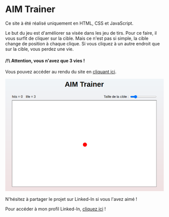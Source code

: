 # AIM Trainer

Ce site à été réalisé uniquement en HTML, CSS et JavaScript.

Le but du jeu est d'améliorer sa visée dans les jeu de tirs.
Pour ce faire, il vous surfit de cliquer sur la cible. Mais ce n'est pas si simple, la cible change de position à chaque clique. 
Si vous cliquez à un autre endroit que sur la cible, vous perdez une vie.

#### /!\ Attention, vous n'avez que 3 vies !

Vous pouvez accéder au rendu du site en [cliquant ici](https://guillaumepirard.github.io/aim_trainer/ "Rendu du site").

![Slide](images/capture.PNG)

N'hésitez à partager le projet sur Linked-In si vous l'avez aimé ! 

Pour accéder à mon profil Linked-In, [cliquez ici](https://www.linkedin.com/in/guillaume-pirard/ "Mon profil Linked-In") !


